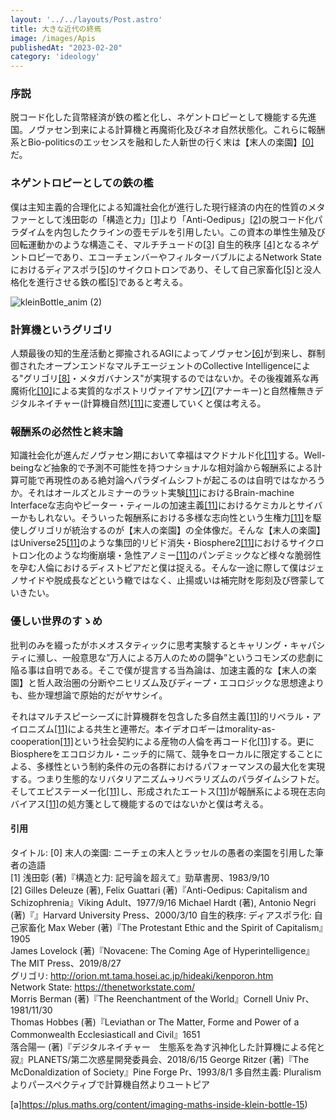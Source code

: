 ```yaml
---
layout: '../../layouts/Post.astro'
title: 大きな近代の終焉
image: /images/Apis
publishedAt: "2023-02-20"
category: 'ideology'
---
```


### **序説**

脱コード化した貨幣経済が鉄の檻と化し、ネゲントロピーとして機能する先進国。ノヴァセン到来による計算機と再魔術化及びネオ自然状態化。これらに報酬系とBio-politicsのエッセンスを融和した人新世の行く末は【末人の楽園】<span style="color: blue; ">[[0]](#0)</span> だ。

### **ネゲントロピーとしての鉄の檻**
僕は主知主義的合理化による知識社会化が進行した現行経済の内在的性質のメタファーとして浅田彰の「構造と力」<span style="color: blue; ">[[1]](#1)</span>より「Anti-Oedipus」<span style="color: blue; ">[[2]](#2)</span>の脱コード化パラダイムを内包したクラインの壺モデルを引用したい。この資本の単性生殖及び回転運動かのような構造こそ、マルチチュードの<span style="color: blue; ">[[3]](#3)</span> 自生的秩序 <span style="color: blue; ">[[4]](#4)</span>となるネゲントロピーであり、エコーチェンバーやフィルターバブルによるNetwork Stateにおけるディアスポラ<span style="color: blue; ">[[5]](#5)</span>のサイクロトロンであり、そして自己家畜化<span style="color: blue; ">[[5]](#5)</span>と没人格化を進行させる鉄の檻<span style="color: blue; ">[[5]](#5)</span>であると考える。

![kleinBottle_anim (2)](https://user-images.githubusercontent.com/124674475/220828751-b2a5dcfa-8de2-4e90-b1ee-06ba3741d3ea.gif)

### **計算機というグリゴリ**
人類最後の知的生産活動と揶揄されるAGIによってノヴァセン<span style="color: blue; ">[[6]](#6)</span>が到来し、群制御されたオープンエンドなマルチエージェントのCollective Intelligenceによる"グリゴリ<span style="color: blue; ">[[8]](#8)</span>・メタガバナンス"が実現するのではないか。その後複雑系な再魔術化<span style="color: blue; ">[[10]](#10)</span>による実質的なポストリヴァイアサン<span style="color: blue; ">[[7]](#7)</span>(アナーキー)と自然権無きデジタルネイチャー(計算機自然)<span style="color: blue; ">[[11]](#11)</span>に変遷していくと僕は考える。

### **報酬系の必然性と終末論**
知識社会化が進んだノヴァセン期において幸福はマクドナルド化<span style="color: blue; ">[[11]](#11)</span>する。Well-beingなど抽象的で予測不可能性を持つナショナルな相対論から報酬系による計算可能で再現性のある絶対論へパラダイムシフトが起こるのは自明ではなかろうか。それはオールズとルミナーのラット実験<span style="color: blue; ">[[11]](#11)</span>におけるBrain-machine Interfaceな志向やピーター・ティールの加速主義<span style="color: blue; ">[[11]](#11)</span>におけるケミカルとサイバーかもしれない。そういった報酬系における多様な志向性という生権力<span style="color: blue; ">[[11]](#11)</span>を駆使しグリゴリが統治するのが【末人の楽園】の全体像だ。そんな【末人の楽園】はUniverse25<span style="color: blue; ">[[11]](#11)</span>のような集団的リビド消失・Biosphere2<span style="color: blue; ">[[11]](#11)</span>におけるサイクロトロン化のような均衡崩壊・急性アノミー<span style="color: blue; ">[[11]](#11)</span>のパンデミックなど様々な脆弱性を孕む人倫におけるディストピアだと僕は捉える。そんな一途に際して僕はジェノサイドや脱成長などという轍ではなく、止揚或いは補完財を彫刻及び啓蒙していきたい。

### **優しい世界のすゝめ**

批判のみを綴ったがホメオスタティックに思考実験するとキャリング・キャパシティに瀕し、一般意思な”万人による万人のための闘争”というコモンズの悲劇に陥る事は自明である。そこで僕が提言する当為論は、加速主義的な【末人の楽園】と哲人政治圏の分断やニヒリズム及びディープ・エコロジックな思想達よりも、些か理想論で原始的だがヤサシイ。

それはマルチスピーシーズに計算機群を包含した多自然主義<span style="color: blue; ">[[11]](#11)</span>的リベラル・アイロニズム<span style="color: blue; ">[[11]](#11)</span>による共生と連帯だ。本イデオロギーはmorality-as-cooperation<span style="color: blue; ">[[11]](#11)</span>という社会契約による産物の人倫を再コード化<span style="color: blue; ">[[11]](#11)</span>する。更にBiosphereをエコロジカル・ニッチ的に隔て、競争をローカルに限定することによる、多様性という制約条件の元の各群におけるパフォーマンスの最大化を実現する。つまり生態的なリバタリアニズム→リベラリズムのパラダイムシフトだ。そしてエピステーメー化<span style="color: blue; ">[[11]](#11)</span>し、形成されたエートス<span style="color: blue; ">[[11]](#11)</span>が報酬系による現在志向バイアス<span style="color: blue; ">[[11]](#11)</span>の処方箋として機能するのではないかと僕は考える。





#### **引用**

タイトル: 
[0] 末人の楽園: ニーチェの末人とラッセルの愚者の楽園を引用した筆者の造語 <a id="0"></a>  
[1] 浅田彰 (著)『構造と力: 記号論を超えて』勁草書房、1983/9/10 <a id="1"></a>  
[2]  Gilles Deleuze (著), Felix Guattari (著)『Anti-Oedipus: Capitalism and Schizophrenia』Viking Adult、1977/9/16 <a id="2"></a>
 Michael Hardt (著), Antonio Negri (著)『』Harvard University Press、2000/3/10
自生的秩序: 
ディアスポラ化: 
自己家畜化
Max Weber (著)『The Protestant Ethic and the Spirit of Capitalism』1905  
James Lovelock (著)『Novacene: The Coming Age of Hyperintelligence』The MIT Press、2019/8/27  
グリゴリ: http://orion.mt.tama.hosei.ac.jp/hideaki/kenporon.htm  
Network State: https://thenetworkstate.com/  
Morris Berman (著)『The Reenchantment of the World』Cornell Univ Pr、1981/11/30  
Thomas Hobbes (著)『Leviathan or The Matter, Forme and Power of a Commonwealth Ecclesiasticall and Civil』1651  
落合陽一 (著)『デジタルネイチャー　生態系を為す汎神化した計算機による侘と寂』PLANETS/第二次惑星開発委員会、2018/6/15
George Ritzer (著)『The McDonaldization of Society』Pine Forge Pr、1993/8/1
多自然主義: Pluralismよりパースペクティブで計算機自然よりユートピア



[a]https://plus.maths.org/content/imaging-maths-inside-klein-bottle-15)
